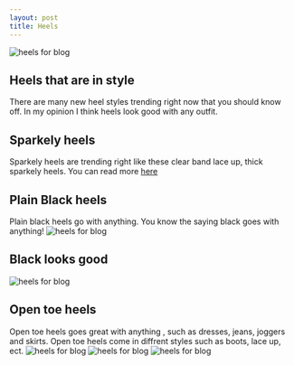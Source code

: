 ```yaml
---
layout: post
title: Heels
---
```


![heels for blog](https://i.pinimg.com/736x/cb/8b/6f/cb8b6f0c38fea3fafe84451612ee3a26.jpg)

## Heels that are in style

There are many new heel styles trending right now that you should know off. In my opinion I think heels look good with any outfit.

## Sparkely heels 

Sparkely heels are trending right like these clear band lace up, thick sparkely heels. 
You can read more [here](https://www.aliexpress.com/store/product/NAUSK-2018-Fashion-Women-Sandals-2018-Open-Toe-High-Heels-Shoes-Woman-Clear-Transparent-Summer-Ankle/136994_32867466903.html?spm=a2g1y.12024536.productList_11450875.subject_5)

## Plain Black heels 

Plain black heels go with anything. You know the saying black goes with anything!
![heels for blog](https://www.fsjshoes.com/media/catalog/product/cache/1/image/600x600/602f0fa2c1f0d1ba5e241f914e856ff9/n/j/nj080334.jpg)
## Black looks good
![heels for blog](https://www.justthedesign.com/wp-content/uploads/2015/04/All-Black-Outfit-30.jpg)
## Open toe heels

Open toe heels goes great with anything , such as dresses, jeans, joggers and skirts. Open toe heels come in diffrent styles such as boots, lace up, ect.
![heels for blog](http://picture-cdn.wheretoget.it/rschyk-l-610x610-blake+lively+dress-blake+lively-gossip+girl-black+heels-outfit-floppy+hat-peep+toe+boots-hat-dress.jpg)
![heels for blog](http://glamradar.com/wp-content/uploads/2016/11/1.-black-sweater-with-skirt-and-peep-toe-boots.jpg)
![heels for blog](http://picture-cdn.wheretoget.it/a805bl-l.jpg)
